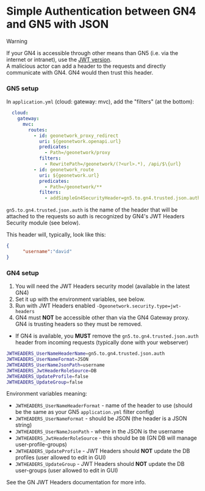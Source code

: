 # Simple Authentication between GN4 and GN5 with JSON

> [!WARNING]  
> If your GN4 is accessible through other means than GN5 (i.e. via the internet or intranet), use the [JWT version](auth-jwt.md).  
> A malicious actor can add a header to the requests and directly communicate with GN4.  GN4 would then trust this header.

### GN5 setup

In `application.yml` (cloud: gateway: mvc), add the "filters" (at the bottom):
```yaml
  cloud:
    gateway:
      mvc:
        routes:
          - id: geonetwork_proxy_redirect
            uri: ${geonetwork.openapi.url}
            predicates:
              - Path=/geonetwork/proxy
            filters:
              - RewritePath=/geonetwork/(?<url>.*), /api/$\{url}
          - id: geonetwork_route
            uri: ${geonetwork.url}
            predicates:
              - Path=/geonetwork/**
            filters:
              - addSimpleGn4SecurityHeader=gn5.to.gn4.trusted.json.auth
```
`gn5.to.gn4.trusted.json.auth` is the name of the header that will be attached to the requests so auth is recognized by GN4's JWT Headers Security module (see below).

This header will, typically, look like this:

```json
{
      "username":"david"
}      
```


### GN4 setup

1. You will need the JWT Headers security model (available in the latest GN4)
2. Set it up with the environment variables, see below.
3. Run with JWT Headers enabled `-Dgeonetwork.security.type=jwt-headers`
4. GN4 must **NOT** be accessible other than via the GN4 Gateway proxy.  GN4 is trusting headers so they must be removed.

- If GN4 is available, you **MUST** remove the `gn5.to.gn4.trusted.json.auth` header from incoming requests (typically done with your webserver)

```sh
JWTHEADERS_UserNameHeaderName=gn5.to.gn4.trusted.json.auth
JWTHEADERS_UserNameFormat=JSON
JWTHEADERS_UserNameJsonPath=username
JWTHEADERS_JwtHeaderRoleSource=DB
JWTHEADERS_UpdateProfile=false
JWTHEADERS_UpdateGroup=false
```    

Environment variables meaning:

*  `JWTHEADERS_UserNameHeaderFormat`  - name of the header to use (should be the same as your GN5 `application.yml` filter config)
* `JWTHEADERS_UserNameFormat` - should be JSON (the header is a JSON string)
* `JWTHEADERS_UserNameJsonPath` - where in the JSON is the username
* `JWTHEADERS_JwtHeaderRoleSource` - this should be `DB` (GN DB will manage user-profile-groups)
* `JWTHEADERS_UpdateProfile` -  JWT Headers should **NOT** update the DB profiles (user allowed to edit in GUI)
* `JWTHEADERS_UpdateGroup` -  JWT Headers should **NOT** update the DB user-groups (user allowed to edit in GUI)


See the GN JWT Headers documentation for more info.
